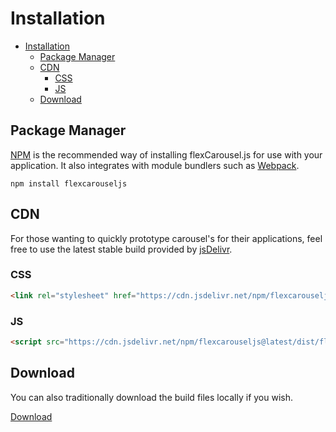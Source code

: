 # Installation

- [Installation](#installation)
    - [Package Manager](#package-manager)
    - [CDN](#cdn)
        - [CSS](#css)
        - [JS](#js)
    - [Download](#download)

## Package Manager
[NPM](https://www.npmjs.com/) is the recommended way of installing flexCarousel.js for use with your application. It also integrates with module bundlers such as [Webpack](https://webpack.js.org/).
```
npm install flexcarouseljs
```

## CDN
For those wanting to quickly prototype carousel's for their applications, feel free to use the latest stable build provided by [jsDelivr](https://www.jsdelivr.com/).

### CSS
```html
<link rel="stylesheet" href="https://cdn.jsdelivr.net/npm/flexcarouseljs@latest/dist/flexCarousel.min.css">
```

### JS
```html
<script src="https://cdn.jsdelivr.net/npm/flexcarouseljs@latest/dist/flexCarousel.min.js"></script>
```

## Download
You can also traditionally download the build files locally if you wish.

<a href="https://github.com/tomhrtly/flexCarousel.js/releases/download/v0.3.0/flexCarousel-0.3.0.zip" class="button is-primary">Download</a>
